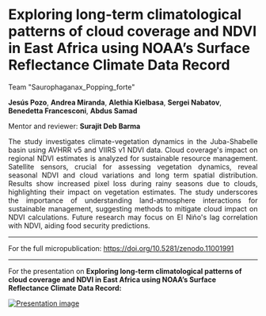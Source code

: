 # Exploring long-term climatological patterns of cloud coverage and NDVI in East Africa using NOAA’s Surface Reflectance Climate Data Record

Team "Saurophaganax_Popping_forte"

**Jesús Pozo**, **Andrea Miranda**, **Alethia Kielbasa**, **Sergei Nabatov**, **Benedetta Francesconi**, **Abdus Samad**

Mentor and reviewer: **Surajit Deb Barma**

<div style="text-align: justify">
The study investigates climate-vegetation dynamics in the Juba-Shabelle basin using AVHRR v5 and VIIRS v1 NDVI data. Cloud coverage's impact on regional NDVI estimates is analyzed for sustainable resource management. Satellite sensors, crucial for assessing vegetation dynamics, reveal seasonal NDVI and cloud variations and long term spatial distribution. Results show increased pixel loss during rainy seasons due to clouds, highlighting their impact on vegetation estimates. The study underscores the importance of understanding land-atmosphere interactions for sustainable management, suggesting methods to mitigate cloud impact on NDVI calculations. Future research may focus on El Niño's lag correlation with NDVI, aiding food security predictions.
</div>

---
For the full micropublication:
https://doi.org/10.5281/zenodo.11001991
___
For the presentation on **Exploring long-term climatological patterns of cloud coverage and NDVI in East Africa using NOAA’s Surface Reflectance Climate Data Record:**

[![Presentation image](https://img.youtube.com/vi/nqclLtZCIfM/0.jpg)](https://www.youtube.com/watch?v=nqclLtZCIfM)
